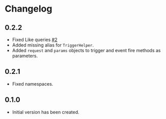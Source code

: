 # Changelog

## 0.2.2

- Fixed Like queries [#2](https://github.com/adonisx/adonisx/issues/2)
- Added missing alias for `TriggerHelper`.
- Added `request` and `params` objects to trigger and event fire methods as parameters.

## 0.2.1

- Fixed namespaces.

## 0.1.0

- Initial version has been created.